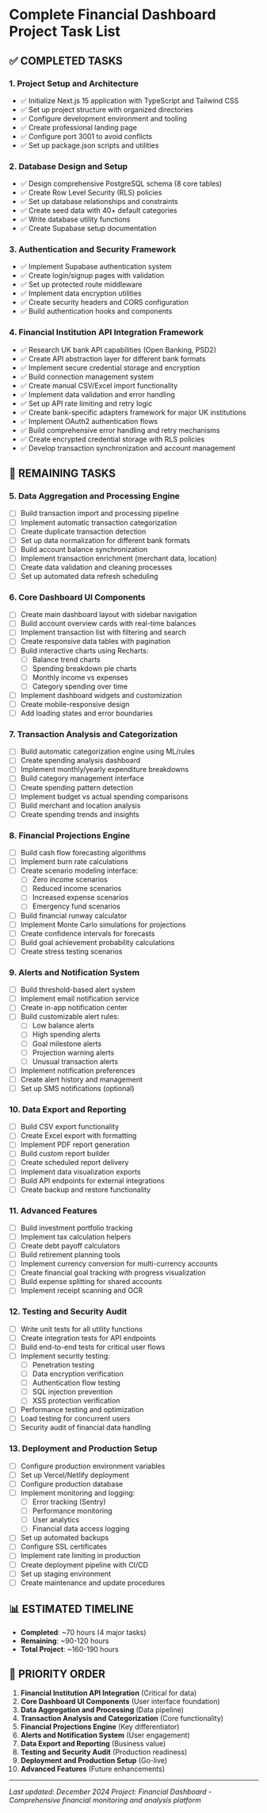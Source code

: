 # Complete Financial Dashboard Project Task List

## ✅ COMPLETED TASKS

### 1. Project Setup and Architecture
- ✅ Initialize Next.js 15 application with TypeScript and Tailwind CSS
- ✅ Set up project structure with organized directories
- ✅ Configure development environment and tooling
- ✅ Create professional landing page
- ✅ Configure port 3001 to avoid conflicts
- ✅ Set up package.json scripts and utilities

### 2. Database Design and Setup
- ✅ Design comprehensive PostgreSQL schema (8 core tables)
- ✅ Create Row Level Security (RLS) policies
- ✅ Set up database relationships and constraints
- ✅ Create seed data with 40+ default categories
- ✅ Write database utility functions
- ✅ Create Supabase setup documentation

### 3. Authentication and Security Framework
- ✅ Implement Supabase authentication system
- ✅ Create login/signup pages with validation
- ✅ Set up protected route middleware
- ✅ Implement data encryption utilities
- ✅ Create security headers and CORS configuration
- ✅ Build authentication hooks and components

### 4. Financial Institution API Integration Framework
- ✅ Research UK bank API capabilities (Open Banking, PSD2)
- ✅ Create API abstraction layer for different bank formats
- ✅ Implement secure credential storage and encryption
- ✅ Build connection management system
- ✅ Create manual CSV/Excel import functionality
- ✅ Implement data validation and error handling
- ✅ Set up API rate limiting and retry logic
- ✅ Create bank-specific adapters framework for major UK institutions
- ✅ Implement OAuth2 authentication flows
- ✅ Build comprehensive error handling and retry mechanisms
- ✅ Create encrypted credential storage with RLS policies
- ✅ Develop transaction synchronization and account management

## 🔄 REMAINING TASKS

### 5. Data Aggregation and Processing Engine
- [ ] Build transaction import and processing pipeline
- [ ] Implement automatic transaction categorization
- [ ] Create duplicate transaction detection
- [ ] Set up data normalization for different bank formats
- [ ] Build account balance synchronization
- [ ] Implement transaction enrichment (merchant data, location)
- [ ] Create data validation and cleaning processes
- [ ] Set up automated data refresh scheduling

### 6. Core Dashboard UI Components
- [ ] Create main dashboard layout with sidebar navigation
- [ ] Build account overview cards with real-time balances
- [ ] Implement transaction list with filtering and search
- [ ] Create responsive data tables with pagination
- [ ] Build interactive charts using Recharts:
  - [ ] Balance trend charts
  - [ ] Spending breakdown pie charts
  - [ ] Monthly income vs expenses
  - [ ] Category spending over time
- [ ] Implement dashboard widgets and customization
- [ ] Create mobile-responsive design
- [ ] Add loading states and error boundaries

### 7. Transaction Analysis and Categorization
- [ ] Build automatic categorization engine using ML/rules
- [ ] Create spending analysis dashboard
- [ ] Implement monthly/yearly expenditure breakdowns
- [ ] Build category management interface
- [ ] Create spending pattern detection
- [ ] Implement budget vs actual spending comparisons
- [ ] Build merchant and location analysis
- [ ] Create spending trends and insights

### 8. Financial Projections Engine
- [ ] Build cash flow forecasting algorithms
- [ ] Implement burn rate calculations
- [ ] Create scenario modeling interface:
  - [ ] Zero income scenarios
  - [ ] Reduced income scenarios
  - [ ] Increased expense scenarios
  - [ ] Emergency fund scenarios
- [ ] Build financial runway calculator
- [ ] Implement Monte Carlo simulations for projections
- [ ] Create confidence intervals for forecasts
- [ ] Build goal achievement probability calculations
- [ ] Create stress testing scenarios

### 9. Alerts and Notification System
- [ ] Build threshold-based alert system
- [ ] Implement email notification service
- [ ] Create in-app notification center
- [ ] Build customizable alert rules:
  - [ ] Low balance alerts
  - [ ] High spending alerts
  - [ ] Goal milestone alerts
  - [ ] Projection warning alerts
  - [ ] Unusual transaction alerts
- [ ] Implement notification preferences
- [ ] Create alert history and management
- [ ] Set up SMS notifications (optional)

### 10. Data Export and Reporting
- [ ] Build CSV export functionality
- [ ] Create Excel export with formatting
- [ ] Implement PDF report generation
- [ ] Build custom report builder
- [ ] Create scheduled report delivery
- [ ] Implement data visualization exports
- [ ] Build API endpoints for external integrations
- [ ] Create backup and restore functionality

### 11. Advanced Features
- [ ] Build investment portfolio tracking
- [ ] Implement tax calculation helpers
- [ ] Create debt payoff calculators
- [ ] Build retirement planning tools
- [ ] Implement currency conversion for multi-currency accounts
- [ ] Create financial goal tracking with progress visualization
- [ ] Build expense splitting for shared accounts
- [ ] Implement receipt scanning and OCR

### 12. Testing and Security Audit
- [ ] Write unit tests for all utility functions
- [ ] Create integration tests for API endpoints
- [ ] Build end-to-end tests for critical user flows
- [ ] Implement security testing:
  - [ ] Penetration testing
  - [ ] Data encryption verification
  - [ ] Authentication flow testing
  - [ ] SQL injection prevention
  - [ ] XSS protection verification
- [ ] Performance testing and optimization
- [ ] Load testing for concurrent users
- [ ] Security audit of financial data handling

### 13. Deployment and Production Setup
- [ ] Configure production environment variables
- [ ] Set up Vercel/Netlify deployment
- [ ] Configure production database
- [ ] Implement monitoring and logging:
  - [ ] Error tracking (Sentry)
  - [ ] Performance monitoring
  - [ ] User analytics
  - [ ] Financial data access logging
- [ ] Set up automated backups
- [ ] Configure SSL certificates
- [ ] Implement rate limiting in production
- [ ] Create deployment pipeline with CI/CD
- [ ] Set up staging environment
- [ ] Create maintenance and update procedures

## 📊 ESTIMATED TIMELINE

- **Completed**: ~70 hours (4 major tasks)
- **Remaining**: ~90-120 hours
- **Total Project**: ~160-190 hours

## 🎯 PRIORITY ORDER

1. **Financial Institution API Integration** (Critical for data)
2. **Core Dashboard UI Components** (User interface foundation)
3. **Data Aggregation and Processing** (Data pipeline)
4. **Transaction Analysis and Categorization** (Core functionality)
5. **Financial Projections Engine** (Key differentiator)
6. **Alerts and Notification System** (User engagement)
7. **Data Export and Reporting** (Business value)
8. **Testing and Security Audit** (Production readiness)
9. **Deployment and Production Setup** (Go-live)
10. **Advanced Features** (Future enhancements)

---

*Last updated: December 2024*
*Project: Financial Dashboard - Comprehensive financial monitoring and analysis platform*
